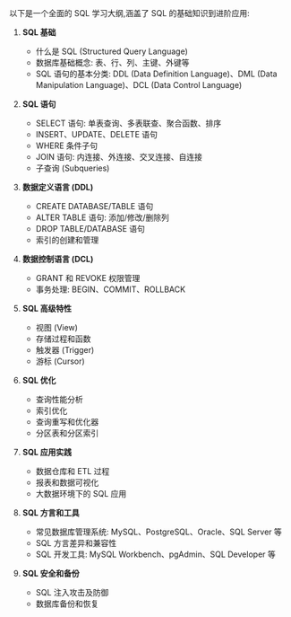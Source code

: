 以下是一个全面的 SQL 学习大纲,涵盖了 SQL 的基础知识到进阶应用:

1. **SQL 基础**
   - 什么是 SQL (Structured Query Language)
   - 数据库基础概念: 表、行、列、主键、外键等
   - SQL 语句的基本分类: DDL (Data Definition Language)、DML (Data Manipulation Language)、DCL (Data Control Language)

2. **SQL 语句**
   - SELECT 语句: 单表查询、多表联查、聚合函数、排序
   - INSERT、UPDATE、DELETE 语句
   - WHERE 条件子句
   - JOIN 语句: 内连接、外连接、交叉连接、自连接
   - 子查询 (Subqueries)

3. **数据定义语言 (DDL)**
   - CREATE DATABASE/TABLE 语句
   - ALTER TABLE 语句: 添加/修改/删除列
   - DROP TABLE/DATABASE 语句
   - 索引的创建和管理

4. **数据控制语言 (DCL)**
   - GRANT 和 REVOKE 权限管理
   - 事务处理: BEGIN、COMMIT、ROLLBACK

5. **SQL 高级特性**
   - 视图 (View)
   - 存储过程和函数
   - 触发器 (Trigger)
   - 游标 (Cursor)

6. **SQL 优化**
   - 查询性能分析
   - 索引优化
   - 查询重写和优化器
   - 分区表和分区索引

7. **SQL 应用实践**
   - 数据仓库和 ETL 过程
   - 报表和数据可视化
   - 大数据环境下的 SQL 应用

8. **SQL 方言和工具**
   - 常见数据库管理系统: MySQL、PostgreSQL、Oracle、SQL Server 等
   - SQL 方言差异和兼容性
   - SQL 开发工具: MySQL Workbench、pgAdmin、SQL Developer 等

9. **SQL 安全和备份**
   - SQL 注入攻击及防御
   - 数据库备份和恢复
